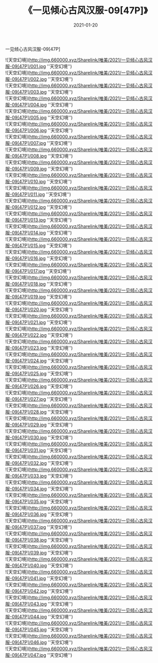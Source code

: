 ﻿---
layout: post
title:  《一见倾心古风汉服-09[47P]》
date:   2021-01-20
img: http://img.660000.xyz/Sharelink/唯美/2021/一见倾心古风汉服-09[47P]/000.jpg
categories: [美女, 清纯, 唯美]
---

一见倾心古风汉服-09[47P]



![天空幻境](http://img.660000.xyz/Sharelink/唯美/2021/一见倾心古风汉服-09[47P]/001.jpg ''天空幻境'') <br>
![天空幻境](http://img.660000.xyz/Sharelink/唯美/2021/一见倾心古风汉服-09[47P]/002.jpg ''天空幻境'') <br>
![天空幻境](http://img.660000.xyz/Sharelink/唯美/2021/一见倾心古风汉服-09[47P]/003.jpg ''天空幻境'') <br>
![天空幻境](http://img.660000.xyz/Sharelink/唯美/2021/一见倾心古风汉服-09[47P]/004.jpg ''天空幻境'') <br>
![天空幻境](http://img.660000.xyz/Sharelink/唯美/2021/一见倾心古风汉服-09[47P]/005.jpg ''天空幻境'') <br>
![天空幻境](http://img.660000.xyz/Sharelink/唯美/2021/一见倾心古风汉服-09[47P]/006.jpg ''天空幻境'') <br>
![天空幻境](http://img.660000.xyz/Sharelink/唯美/2021/一见倾心古风汉服-09[47P]/007.jpg ''天空幻境'') <br>
![天空幻境](http://img.660000.xyz/Sharelink/唯美/2021/一见倾心古风汉服-09[47P]/008.jpg ''天空幻境'') <br>
![天空幻境](http://img.660000.xyz/Sharelink/唯美/2021/一见倾心古风汉服-09[47P]/009.jpg ''天空幻境'') <br>
![天空幻境](http://img.660000.xyz/Sharelink/唯美/2021/一见倾心古风汉服-09[47P]/010.jpg ''天空幻境'') <br>
![天空幻境](http://img.660000.xyz/Sharelink/唯美/2021/一见倾心古风汉服-09[47P]/011.jpg ''天空幻境'') <br>
![天空幻境](http://img.660000.xyz/Sharelink/唯美/2021/一见倾心古风汉服-09[47P]/012.jpg ''天空幻境'') <br>
![天空幻境](http://img.660000.xyz/Sharelink/唯美/2021/一见倾心古风汉服-09[47P]/013.jpg ''天空幻境'') <br>
![天空幻境](http://img.660000.xyz/Sharelink/唯美/2021/一见倾心古风汉服-09[47P]/014.jpg ''天空幻境'') <br>
![天空幻境](http://img.660000.xyz/Sharelink/唯美/2021/一见倾心古风汉服-09[47P]/015.jpg ''天空幻境'') <br>
![天空幻境](http://img.660000.xyz/Sharelink/唯美/2021/一见倾心古风汉服-09[47P]/016.jpg ''天空幻境'') <br>
![天空幻境](http://img.660000.xyz/Sharelink/唯美/2021/一见倾心古风汉服-09[47P]/017.jpg ''天空幻境'') <br>
![天空幻境](http://img.660000.xyz/Sharelink/唯美/2021/一见倾心古风汉服-09[47P]/018.jpg ''天空幻境'') <br>
![天空幻境](http://img.660000.xyz/Sharelink/唯美/2021/一见倾心古风汉服-09[47P]/019.jpg ''天空幻境'') <br>
![天空幻境](http://img.660000.xyz/Sharelink/唯美/2021/一见倾心古风汉服-09[47P]/020.jpg ''天空幻境'') <br>
![天空幻境](http://img.660000.xyz/Sharelink/唯美/2021/一见倾心古风汉服-09[47P]/021.jpg ''天空幻境'') <br>
![天空幻境](http://img.660000.xyz/Sharelink/唯美/2021/一见倾心古风汉服-09[47P]/022.jpg ''天空幻境'') <br>
![天空幻境](http://img.660000.xyz/Sharelink/唯美/2021/一见倾心古风汉服-09[47P]/023.jpg ''天空幻境'') <br>
![天空幻境](http://img.660000.xyz/Sharelink/唯美/2021/一见倾心古风汉服-09[47P]/024.jpg ''天空幻境'') <br>
![天空幻境](http://img.660000.xyz/Sharelink/唯美/2021/一见倾心古风汉服-09[47P]/025.jpg ''天空幻境'') <br>
![天空幻境](http://img.660000.xyz/Sharelink/唯美/2021/一见倾心古风汉服-09[47P]/026.jpg ''天空幻境'') <br>
![天空幻境](http://img.660000.xyz/Sharelink/唯美/2021/一见倾心古风汉服-09[47P]/027.jpg ''天空幻境'') <br>
![天空幻境](http://img.660000.xyz/Sharelink/唯美/2021/一见倾心古风汉服-09[47P]/028.jpg ''天空幻境'') <br>
![天空幻境](http://img.660000.xyz/Sharelink/唯美/2021/一见倾心古风汉服-09[47P]/029.jpg ''天空幻境'') <br>
![天空幻境](http://img.660000.xyz/Sharelink/唯美/2021/一见倾心古风汉服-09[47P]/030.jpg ''天空幻境'') <br>
![天空幻境](http://img.660000.xyz/Sharelink/唯美/2021/一见倾心古风汉服-09[47P]/031.jpg ''天空幻境'') <br>
![天空幻境](http://img.660000.xyz/Sharelink/唯美/2021/一见倾心古风汉服-09[47P]/032.jpg ''天空幻境'') <br>
![天空幻境](http://img.660000.xyz/Sharelink/唯美/2021/一见倾心古风汉服-09[47P]/033.jpg ''天空幻境'') <br>
![天空幻境](http://img.660000.xyz/Sharelink/唯美/2021/一见倾心古风汉服-09[47P]/034.jpg ''天空幻境'') <br>
![天空幻境](http://img.660000.xyz/Sharelink/唯美/2021/一见倾心古风汉服-09[47P]/035.jpg ''天空幻境'') <br>
![天空幻境](http://img.660000.xyz/Sharelink/唯美/2021/一见倾心古风汉服-09[47P]/036.jpg ''天空幻境'') <br>
![天空幻境](http://img.660000.xyz/Sharelink/唯美/2021/一见倾心古风汉服-09[47P]/037.jpg ''天空幻境'') <br>
![天空幻境](http://img.660000.xyz/Sharelink/唯美/2021/一见倾心古风汉服-09[47P]/038.jpg ''天空幻境'') <br>
![天空幻境](http://img.660000.xyz/Sharelink/唯美/2021/一见倾心古风汉服-09[47P]/039.jpg ''天空幻境'') <br>
![天空幻境](http://img.660000.xyz/Sharelink/唯美/2021/一见倾心古风汉服-09[47P]/040.jpg ''天空幻境'') <br>
![天空幻境](http://img.660000.xyz/Sharelink/唯美/2021/一见倾心古风汉服-09[47P]/041.jpg ''天空幻境'') <br>
![天空幻境](http://img.660000.xyz/Sharelink/唯美/2021/一见倾心古风汉服-09[47P]/042.jpg ''天空幻境'') <br>
![天空幻境](http://img.660000.xyz/Sharelink/唯美/2021/一见倾心古风汉服-09[47P]/043.jpg ''天空幻境'') <br>
![天空幻境](http://img.660000.xyz/Sharelink/唯美/2021/一见倾心古风汉服-09[47P]/044.jpg ''天空幻境'') <br>
![天空幻境](http://img.660000.xyz/Sharelink/唯美/2021/一见倾心古风汉服-09[47P]/045.jpg ''天空幻境'') <br>
![天空幻境](http://img.660000.xyz/Sharelink/唯美/2021/一见倾心古风汉服-09[47P]/046.jpg ''天空幻境'') <br>
![天空幻境](http://img.660000.xyz/Sharelink/唯美/2021/一见倾心古风汉服-09[47P]/047.jpg ''天空幻境'') <br>